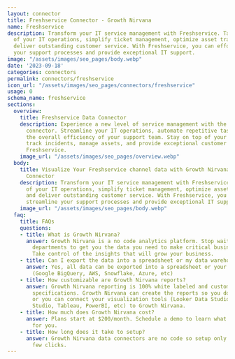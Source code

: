```yaml
---
layout: connector
title: Freshservice Connector - Growth Nirvana
name: Freshservice
description: Transform your IT service management with Freshservice. Take control
  of your IT operations, simplify ticket management, optimize asset tracking, and
  deliver outstanding customer service. With Freshservice, you can effortlessly streamline
  your support processes and provide exceptional IT support.
image: "/assets/images/seo_pages/body.webp"
date: '2023-09-18'
categories: connectors
permalink: connectors/freshservice
icon_url: "/assets/images/seo_pages/connectors/freshservice"
usage: 0
schema_name: freshservice
sections:
  overview:
    title: Freshservice Data Connector
    description: Experience a new level of service management with the Freshservice
      connector. Streamline your IT operations, automate repetitive tasks, and improve
      the overall efficiency of your support team. Stay on top of your service desk,
      track incidents, manage assets, and provide exceptional customer support with
      Freshservice.
    image_url: "/assets/images/seo_pages/overview.webp"
  body:
    title: Visualize Your Freshservice channel data with Growth Nirvana's Freshservice
      Connector
    description: Transform your IT service management with Freshservice. Take control
      of your IT operations, simplify ticket management, optimize asset tracking,
      and deliver outstanding customer service. With Freshservice, you can effortlessly
      streamline your support processes and provide exceptional IT support.
    image_url: "/assets/images/seo_pages/body.webp"
  faq:
    title: FAQs
    questions:
    - title: What is Growth Nirvana?
      answer: Growth Nirvana is a no code analytics platform. Stop waiting for other
        departments to get you the data you need to make critical business decisions.
        Take control of the insights that will grow your business.
    - title: Can I export the data into a spreadsheet or my data warehouse?
      answer: Yes, all data can be exported into a spreadsheet or your data warehouse
        (Google BigQuery, AWS, Snowflake, Azure, etc)
    - title: How customizable are Growth Nirvana reports?
      answer: Growth Nirvana reporting is 100% white labeled and customized to your
        specifications. Growth Nirvana can create the reports so you don’t have to
        or you can connect your visualization tools (Looker Data Studio/Google Data
        Studio, Tableau, PowerBI, etc) to Growth Nirvana.
    - title: How much does Growth Nirvana cost?
      answer: Plans start at $200/month. Schedule a demo to learn what plan is best
        for you.
    - title: How long does it take to setup?
      answer: Growth Nirvana data connectors are no code so setup only requires a
        few clicks.
---
```

